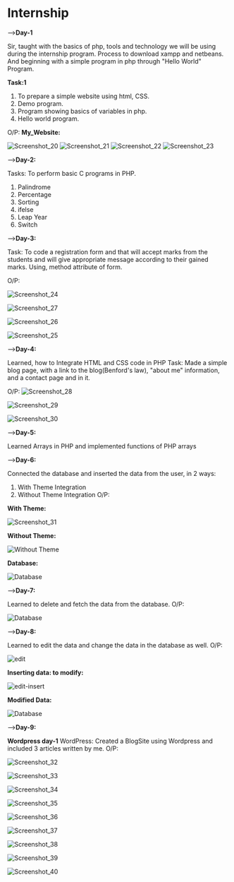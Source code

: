 # Internship
-->**Day-1**

  Sir, taught with the basics of php, tools and technology we will be using during the internship program.
  Process to download xampp and netbeans.
  And beginning with a simple program in php through "Hello World" Program.
  
  **Task:1** 
  1) To prepare a simple website using html, CSS.
  2) Demo program.
  3) Program showing basics of variables in php.
  4) Hello world program.
  
  O/P:
  **My_Website:**
  
  ![Screenshot_20](https://user-images.githubusercontent.com/49318251/121220930-b4e38980-c8a2-11eb-83fe-0a2c45ef043e.png)
  ![Screenshot_21](https://user-images.githubusercontent.com/49318251/121221060-d3e21b80-c8a2-11eb-9361-0447759f9ca7.png)
  ![Screenshot_22](https://user-images.githubusercontent.com/49318251/121221109-de9cb080-c8a2-11eb-990d-45176ae7ca99.png)
  ![Screenshot_23](https://user-images.githubusercontent.com/49318251/121221230-faa05200-c8a2-11eb-8fb4-64c98c8ccea7.png)
  
  
  
  
-->**Day-2:**

  Tasks: To perform basic C programs in PHP.
  1) Palindrome
  2) Percentage
  3) Sorting
  4) ifelse
  5) Leap Year
  6) Switch
  
  
-->**Day-3:**

  Task: To code a registration form and that will accept marks from the students and will give appropriate message according to their gained marks.
  Using, method attribute of form.
  
  O/P:
  
  ![Screenshot_24](https://user-images.githubusercontent.com/49318251/121222256-004a6780-c8a4-11eb-8632-14db1d65d6fe.png)
  
  ![Screenshot_27](https://user-images.githubusercontent.com/49318251/121222328-15bf9180-c8a4-11eb-8353-f4e5663a2f6c.png)
  
  ![Screenshot_26](https://user-images.githubusercontent.com/49318251/121222376-2112bd00-c8a4-11eb-93bc-f3ad3516149d.png)
  
  ![Screenshot_25](https://user-images.githubusercontent.com/49318251/121222426-296af800-c8a4-11eb-9424-126727a67058.png)
  
  
  
-->**Day-4:**

  Learned, how to Integrate HTML and CSS code in PHP
  Task: Made a simple blog page, with a link to the blog(Benford's law), "about me" information, and a contact page and in it.
  
  O/P:
  ![Screenshot_28](https://user-images.githubusercontent.com/49318251/121225137-db0b2880-c8a6-11eb-9d31-615893ce0f07.png)
  
  ![Screenshot_29](https://user-images.githubusercontent.com/49318251/121225189-e8281780-c8a6-11eb-9b13-5b86e3a042e7.png)

  ![Screenshot_30](https://user-images.githubusercontent.com/49318251/121225381-17d71f80-c8a7-11eb-9414-045d677371f4.png)
  
  
-->**Day-5:**
  
  Learned Arrays in PHP and implemented functions of PHP arrays

-->**Day-6:**

  Connected the database and inserted the data from the user, in 2 ways:
  1) With Theme Integration
  2) Without Theme Integration
  O/P:
  
  **With Theme:**
  
  ![Screenshot_31](https://user-images.githubusercontent.com/49318251/121225542-3e955600-c8a7-11eb-931a-6cfc71ac0a74.png)
  
  
  **Without Theme:**
  
  ![Without Theme](https://user-images.githubusercontent.com/49318251/121226038-be232500-c8a7-11eb-811e-e11d357ba733.PNG)
  
  
  **Database:**
  
  ![Database](https://user-images.githubusercontent.com/49318251/121225842-8fa54a00-c8a7-11eb-9afa-35e089c7b780.PNG)
  
  
  
-->**Day-7:**

  Learned to delete and fetch the data from the database.
  O/P: 
  
  ![Database](https://user-images.githubusercontent.com/49318251/121225842-8fa54a00-c8a7-11eb-9afa-35e089c7b780.PNG)
  
-->**Day-8:**
  
  Learned to edit the data and change the data in the database as well.
  O/P:
  
  ![edit](https://user-images.githubusercontent.com/49318251/121226882-a5673f00-c8a8-11eb-8c39-67336843d727.PNG)

  **Inserting data: to modify:**
  
  ![edit-insert](https://user-images.githubusercontent.com/49318251/121226943-b2842e00-c8a8-11eb-8632-8bfc3eb80fae.PNG)
  
  **Modified Data:**
  
  ![Database](https://user-images.githubusercontent.com/49318251/121225842-8fa54a00-c8a7-11eb-9afa-35e089c7b780.PNG)
  
  
-->**Day-9:**

  **Wordpress day-1**
  WordPress: Created a BlogSite using Wordpress and included 3 articles written by me.
  O/P:
  
  ![Screenshot_32](https://user-images.githubusercontent.com/49318251/121228033-e744b500-c8a9-11eb-8442-bd922546eb74.png)
  

![Screenshot_33](https://user-images.githubusercontent.com/49318251/121228073-f166b380-c8a9-11eb-93ab-e5079b40f7fe.png)


![Screenshot_34](https://user-images.githubusercontent.com/49318251/121228095-f6c3fe00-c8a9-11eb-8439-497df7dc8700.png)


![Screenshot_35](https://user-images.githubusercontent.com/49318251/121228109-fa578500-c8a9-11eb-8790-f87e2da45ac7.png)


![Screenshot_36](https://user-images.githubusercontent.com/49318251/121228123-fcb9df00-c8a9-11eb-922b-91758975dfc2.png)


![Screenshot_37](https://user-images.githubusercontent.com/49318251/121228142-017e9300-c8aa-11eb-8831-53e36c6ec08e.png)


![Screenshot_38](https://user-images.githubusercontent.com/49318251/121228160-07747400-c8aa-11eb-9951-e9498d9d4c3c.png)


![Screenshot_39](https://user-images.githubusercontent.com/49318251/121228173-0b07fb00-c8aa-11eb-81a7-83f1509f5a71.png)


![Screenshot_40](https://user-images.githubusercontent.com/49318251/121228191-122f0900-c8aa-11eb-930e-b96a9453f92d.png)


  
  
  

    
  
  
  
  
